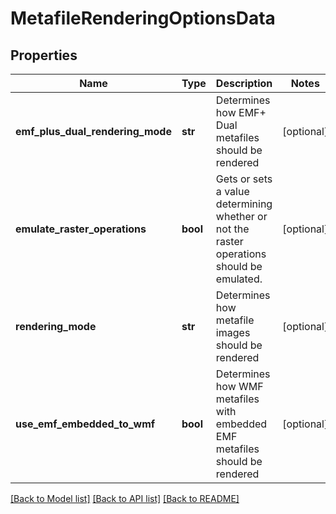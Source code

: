 # MetafileRenderingOptionsData

## Properties
Name | Type | Description | Notes
------------ | ------------- | ------------- | -------------
**emf_plus_dual_rendering_mode** | **str** | Determines how EMF+ Dual metafiles should be rendered | [optional] 
**emulate_raster_operations** | **bool** | Gets or sets a value determining whether or not the raster operations should be emulated.              | [optional] 
**rendering_mode** | **str** | Determines how metafile images should be rendered | [optional] 
**use_emf_embedded_to_wmf** | **bool** | Determines how WMF metafiles with embedded EMF metafiles should be rendered | [optional] 

[[Back to Model list]](../README.md#documentation-for-models) [[Back to API list]](../README.md#documentation-for-api-endpoints) [[Back to README]](../README.md)


